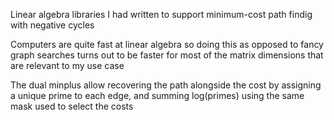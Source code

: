 Linear algebra libraries I had written to support minimum-cost path findig with negative cycles

Computers are quite fast at linear algebra so doing this as opposed to fancy graph searches turns out to be faster for most of the matrix dimensions that are relevant to my use case

The dual minplus allow recovering the path alongside the cost by assigning a unique prime to each edge, and summing log(primes) using the same mask used to select the costs